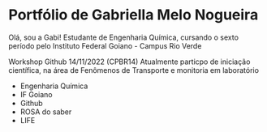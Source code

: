 # Portfólio de Gabriella Melo Nogueira

Olá, sou a Gabi! Estudante de Engenharia Química, cursando o sexto período pelo Instituto Federal Goiano - Campus Rio Verde

Workshop Github 14/11/2022 (CPBR14)
Atualmente particpo de iniciação científica, na área de Fenômenos de Transporte e monitoria em laboratório

- Engenharia Química 
- IF Goiano 
- Github
- ROSA do saber
- LIFE
